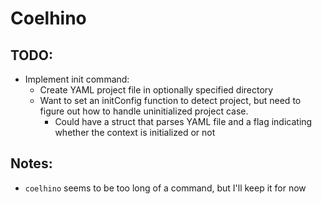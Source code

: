 # Coelhino

## TODO:
- Implement init command:
  - Create YAML project file in optionally specified directory
  - Want to set an initConfig function to detect project, but need to figure out how to handle uninitialized project case.
    - Could have a struct that parses YAML file and a flag indicating whether the context is initialized or not

## Notes:
- `coelhino` seems to be too long of a command, but I'll keep it for now